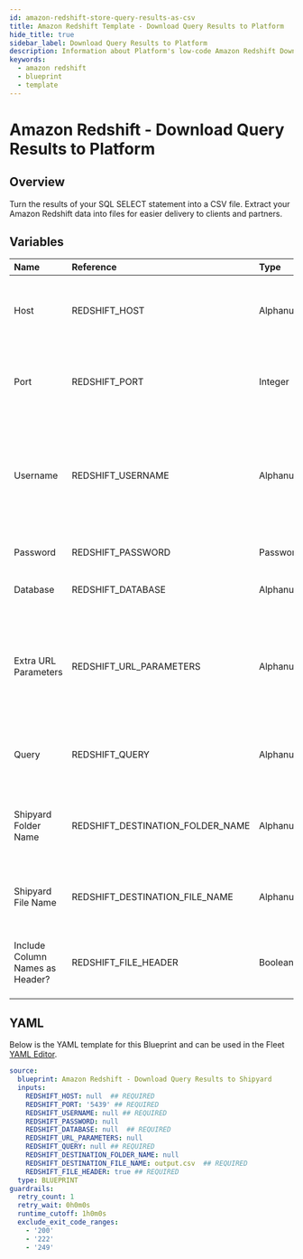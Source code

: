 ```yaml
---
id: amazon-redshift-store-query-results-as-csv
title: Amazon Redshift Template - Download Query Results to Platform
hide_title: true
sidebar_label: Download Query Results to Platform
description: Information about Platform's low-code Amazon Redshift Download Query Results to Platform blueprint. Turn the results of your SQL SELECT statement into a CSV file.
keywords:
  - amazon redshift
  - blueprint
  - template
---
```


# Amazon Redshift - Download Query Results to Platform



## Overview

Turn the results of your SQL SELECT statement into a CSV file. Extract your Amazon Redshift data into files for easier delivery to clients and partners.


## Variables

| Name | Reference | Type | Required | Default | Options | Description             |
|:-----|:----------|:-----|:---------|:--------|:--------|:------------------------|
| Host | REDSHIFT_HOST | Alphanumeric | :white_check_mark: | - | - | The domain or the IP address of the database you want to connect to. |
| Port | REDSHIFT_PORT | Integer | :white_check_mark: | `"5439"` | - | Port number where the database accepts inbound connections. |
| Username | REDSHIFT_USERNAME | Alphanumeric | :white_check_mark: | - | - | Username configured as part of the database credentials. See Authorization documentation for more information. |
| Password | REDSHIFT_PASSWORD | Password | :heavy_minus_sign: | - | - | Password for the provided username |
| Database | REDSHIFT_DATABASE | Alphanumeric | :white_check_mark: | - | - | Name of the database to connect to. |
| Extra URL Parameters | REDSHIFT_URL_PARAMETERS | Alphanumeric | :heavy_minus_sign: | - | - | Extra parameters that will be placed at the end of the connection string, after the "?". Must be separated by "&" |
| Query | REDSHIFT_QUERY | Alphanumeric | :white_check_mark: | - | - | A SELECT statement that returns data. Formatting is ignored |
| Shipyard Folder Name | REDSHIFT_DESTINATION_FOLDER_NAME | Alphanumeric | :heavy_minus_sign: | - | - | Folder where the file will be created. Leave blank to store in the current working directory |
| Shipyard File Name | REDSHIFT_DESTINATION_FILE_NAME | Alphanumeric | :white_check_mark: | `output.csv` | - | File name that will be created with the results of the query |
| Include Column Names as Header? | REDSHIFT_FILE_HEADER | Boolean | :white_check_mark: | `True` | - | If checked, your CSV file will include a header row with column names. |




## YAML

Below is the YAML template for this Blueprint and can be used in the
Fleet [YAML Editor](../../reference/fleets/yaml-editor.md).

```yaml
source:
  blueprint: Amazon Redshift - Download Query Results to Shipyard
  inputs:
    REDSHIFT_HOST: null  ## REQUIRED
    REDSHIFT_PORT: '5439' ## REQUIRED
    REDSHIFT_USERNAME: null ## REQUIRED
    REDSHIFT_PASSWORD: null
    REDSHIFT_DATABASE: null  ## REQUIRED
    REDSHIFT_URL_PARAMETERS: null
    REDSHIFT_QUERY: null ## REQUIRED
    REDSHIFT_DESTINATION_FOLDER_NAME: null
    REDSHIFT_DESTINATION_FILE_NAME: output.csv  ## REQUIRED
    REDSHIFT_FILE_HEADER: true ## REQUIRED
  type: BLUEPRINT
guardrails:
  retry_count: 1
  retry_wait: 0h0m0s
  runtime_cutoff: 1h0m0s
  exclude_exit_code_ranges:
    - '200'
    - '222'
    - '249'
 ```


